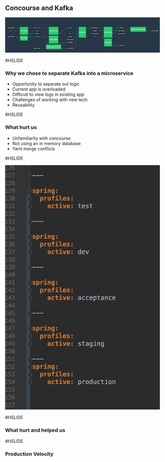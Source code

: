 ## Concourse and Kafka 
![concourse pipeline](concourse.png)

#HSLIDE

### Why we chose to separate Kafka into a microservice

 * Opportunity to separate out logic
 * Current app is overloaded
 * Difficult to view logs in existing app
 * Challenges of working with new tech
 * Reusability

#HSLIDE

### What hurt us
    
 * Unfamiliarity with concourse
 * Not using an in memory database
 * Yaml merge conflicts

#HSLIDE

![yaml example](yaml.jpeg)

#HSLIDE

### What hurt and helped us

#HSLIDE

### Production Velocity
    
